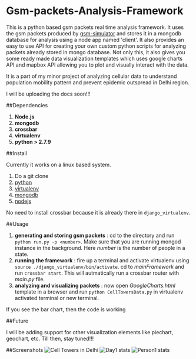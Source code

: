# Gsm-packets-Analysis-Framework

This is a python based gsm packets real time analysis framework. It uses the gsm packets produced by [gsm-simulator](https://github.com/iostreamer-X/gsm_simulator) and stores it in a mongodb database for analysis using a node app named 'client'. It also provides an easy to use API for creating your own custom python scripts for analyzing packets already stored in mongo database. Not only this, it also gives you some ready made data visualization templates which uses google charts API and mapbox API allowing you to plot and visually interact with the data.

It is a part of my minor project of analyzing cellular data to understand population mobility pattern and prevent epidemic outspread in Delhi region.

I will be uploading the docs soon!!!

##Dependencies

1. **Node.js**
2. **mongodb**
3. **crossbar**
4. **virtualenv**
5. **python > 2.7.9**

##Install

Currently it works on a linux based system.

1. Do a git clone
2. [python](https://www.python.org/downloads/)
3. [virtualenv](https://virtualenv.pypa.io/en/latest/installation.html)
4. [mongodb](https://docs.mongodb.com/manual/installation/)
5. [nodejs](https://nodejs.org/en/download/package-manager/)

No need to install crossbar because it is already there in `django_virtualenv`.

##Usage

1. **generating and storing gsm packets** : cd to the directory and run `python run.py -p <number>`. Make sure that you are running mongod instance in the background. Here *number* is the number of people in a state.
2. **running the framework** : fire up a terminal and activate virtualenv using `source ./django_virtualenv/bin/activate`. cd to *mainFramework* and run `crossbar start`. This will autmatically run a crossbar router with *main.py* file.
3. **analyzing and visualizing packets** : now open *GoogleCharts.html* template in a browser and run `python CellTowersData.py` in virtualenv activated terminal or new terminal.

If you see the bar chart, then the code is working

##Future

I will be adding support for other visualization elements like piechart, geochart, etc.
Till then, stay tuned!!!

##Screenshots
![Cell Towers in Delhi](https://github.com/shwetankarora/Gsm-Packets-Analysis-Framework/blob/master/mainFramework/screenshots/Cell_Towers_Delhi.png "Cell Towers in Delhi")
![Day1 stats](https://github.com/shwetankarora/Gsm-Packets-Analysis-Framework/blob/master/mainFramework/screenshots/Day1.png "Call Details of Day1")
![Person1 stats](https://github.com/shwetankarora/Gsm-Packets-Analysis-Framework/blob/master/mainFramework/screenshots/Person1.png "Call Details of Person1")

